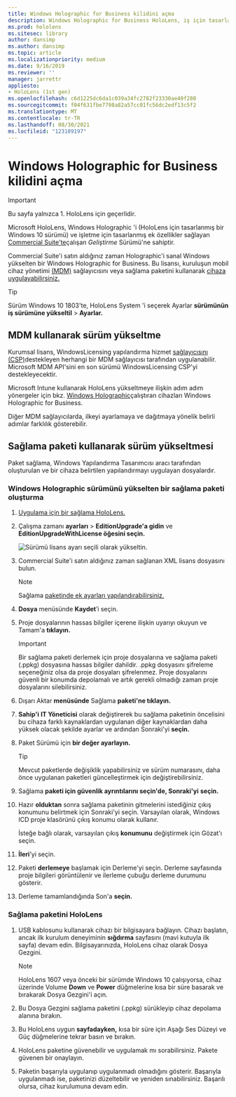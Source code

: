 ```yaml
---
title: Windows Holographic for Business kilidini açma
description: Windows Holographic for Business HoloLens, iş için tasarlanmış ek özellikler sağlar.
ms.prod: hololens
ms.sitesec: library
author: dansimp
ms.author: dansimp
ms.topic: article
ms.localizationpriority: medium
ms.date: 9/16/2019
ms.reviewer: ''
manager: jarrettr
appliesto:
- HoloLens (1st gen)
ms.openlocfilehash: c6d1225dc6da1c039a34fc2782f23330ae40f280
ms.sourcegitcommit: f04f631fbe7798a82a57cc01fc56dc2edf13c5f2
ms.translationtype: MT
ms.contentlocale: tr-TR
ms.lasthandoff: 08/30/2021
ms.locfileid: "123189197"
---
```

# <a name="unlock-windows-holographic-for-business-features"></a>Windows Holographic for Business kilidini açma

> [!IMPORTANT]
> Bu sayfa yalnızca 1. HoloLens için geçerlidir.

Microsoft HoloLens, Windows Holographic 'i (HoloLens için tasarlanmış bir Windows 10 sürümü) ve işletme için tasarlanmış ek özellikler sağlayan [Commercial Suite'te](hololens-commercial-features.md)çalışan *Geliştirme* Sürümü'ne sahiptir.

Commercial Suite'i satın aldığınız zaman Holographic'i sanal Windows yükselten bir Windows Holographic for Business. Bu lisansı, kuruluşun mobil cihaz yönetimi [(MDM)](#edition-upgrade-by-using-mdm) sağlayıcısını veya sağlama paketini kullanarak [cihaza uygulayabilirsiniz.](#edition-upgrade-by-using-a-provisioning-package)

> [!TIP]
> Sürüm Windows 10 1803'te, HoloLens System 'i seçerek Ayarlar **sürümünün iş sürümüne yükseltil**  >  **Ayarlar.**

## <a name="edition-upgrade-by-using-mdm"></a>MDM kullanarak sürüm yükseltme

Kurumsal lisans, WindowsLicensing yapılandırma hizmet [sağlayıcısını (CSP)](https://msdn.microsoft.com/library/windows/hardware/dn904983.aspx)destekleyen herhangi bir MDM sağlayıcısı tarafından uygulanabilir. Microsoft MDM API'sini en son sürümü WindowsLicensing CSP'yi destekleyecektir.

Microsoft Intune kullanarak HoloLens yükseltmeye ilişkin adım adım yönergeler için bkz. [Windows Holographic](/intune/holographic-upgrade)çalıştıran cihazları Windows Holographic for Business.

 Diğer MDM sağlayıcılarda, ilkeyi ayarlamaya ve dağıtmaya yönelik belirli adımlar farklılık gösterebilir.

## <a name="edition-upgrade-by-using-a-provisioning-package"></a>Sağlama paketi kullanarak sürüm yükseltmesi

Paket sağlama, Windows Yapılandırma Tasarımcısı aracı tarafından oluşturulan ve bir cihaza belirtilen yapılandırmayı uygulayan dosyalardır.

### <a name="create-a-provisioning-package-that-upgrades-the-windows-holographic-edition"></a>Windows Holographic sürümünü yükselten bir sağlama paketi oluşturma

1. [Uygulama için bir sağlama HoloLens.](hololens-provisioning.md)
1. Çalışma zamanı **ayarları**  >  **EditionUpgrade'a gidin** ve **EditionUpgradeWithLicense öğesini seçin.**

    ![Sürümü lisans ayarı seçili olarak yükseltin.](images/icd1.png)

1. Commercial Suite'i satın aldığınız zaman sağlanan XML lisans dosyasını bulun.

    > [!NOTE]
    > Sağlama [paketinde ek ayarları yapılandırabilirsiniz.](hololens-provisioning.md)

1. **Dosya** menüsünde **Kaydet**’i seçin. 

1. Proje dosyalarının hassas bilgiler içerene ilişkin uyarıyı okuyun ve Tamam'a **tıklayın.**

    > [!IMPORTANT]
    > Bir sağlama paketi derlemek için proje dosyalarına ve sağlama paketi (.ppkg) dosyasına hassas bilgiler dahildir. .ppkg dosyasını şifreleme seçeneğiniz olsa da proje dosyaları şifrelenmez. Proje dosyalarını güvenli bir konumda depolamalı ve artık gerekli olmadığı zaman proje dosyalarını silebilirsiniz.

1. Dışarı Aktar **menüsünde** Sağlama **paketi'ne tıklayın.**

1. **Sahip'i** **IT Yöneticisi** olarak değiştirerek bu sağlama paketinin öncelisini bu cihaza farklı kaynaklardan uygulanan diğer kaynaklardan daha yüksek olacak şekilde ayarlar ve ardından Sonraki'yi **seçin.**

1. Paket Sürümü için **bir değer ayarlayın.**

    > [!TIP]
    > Mevcut paketlerde değişiklik yapabilirsiniz ve sürüm numarasını, daha önce uygulanan paketleri güncelleştirmek için değiştirebilirsiniz.

1. Sağlama **paketi için güvenlik ayrıntılarını seçin'de, Sonraki'yi** **seçin.**

1. Hazır **olduktan** sonra sağlama paketinin gitmelerini istediğiniz çıkış konumunu belirtmek için Sonraki'yi seçin. Varsayılan olarak, Windows ICD proje klasörünü çıkış konumu olarak kullanır.

    İsteğe bağlı olarak, varsayılan çıkış **konumunu** değiştirmek için Gözat'ı seçin.

1. **İleri**’yi seçin.

1. Paketi **derlemeye** başlamak için Derleme'yi seçin. Derleme sayfasında proje bilgileri görüntülenir ve ilerleme çubuğu derleme durumunu gösterir.

1. Derleme tamamlandığında Son'a **seçin.**

### <a name="apply-the-provisioning-package-to-hololens"></a>Sağlama paketini HoloLens

1. USB kablosunu kullanarak cihazı bir bilgisayara bağlayın. Cihazı başlatın, ancak ilk kurulum deneyiminin **sığdırma** sayfasını (mavi kutuyla ilk sayfa) devam edin. Bilgisayarınızda, HoloLens cihaz olarak Dosya Gezgini.

    > [!NOTE]
    > HoloLens 1607 veya önceki bir sürümde Windows 10 çalışıyorsa, cihaz üzerinde Volume **Down** ve **Power** düğmelerine kısa bir süre basarak ve bırakarak Dosya Gezgini'i açın.

1. Bu Dosya Gezgini sağlama paketini (.ppkg) sürükleyip cihaz depolama alanına bırakın.

1. Bu HoloLens uygun **sayfadayken,** kısa bir süre için  Aşağı  Ses Düzeyi ve Güç düğmelerine tekrar basın ve bırakın.

1. HoloLens paketine güvenebilir ve uygulamak mı sorabilirsiniz. Pakete güvenen bir onaylayın.

1. Paketin başarıyla uygulanıp uygulanmadı olmadığını gösterir. Başarıyla uygulanmadı ise, paketinizi düzeltebilir ve yeniden sınabilirsiniz. Başarılı olursa, cihaz kurulumuna devam edin.
